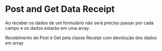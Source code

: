 <h1>Post and Get Data Receipt</h1>
<p>Ao receber os dados de um formulário não será preciso passar por cada campo e os dados estarão em uma array.</p>
<p>Recebimento de Post e Get pela classe Receipt com devolução dos dados em array</p>
